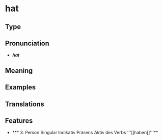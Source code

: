 # hat 
## Type 
## Pronunciation 
- _**hat**_ 
## Meaning 
## Examples 
## Translations 
## Features 
- *** 3. Person Singular Indikativ Präsens Aktiv des Verbs '''[[haben]]'''** 
